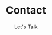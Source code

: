 ---
title: "Contact"
subtitle: "Let's Talk"

contactForm:
  title: "It's all starts with hello.."
  email: "platoltheme@gmail.com"
  mailSubject: "Message form Aver Next.js!"
  successMessage: "Thank you for your message! Please be patient. <br/> I will get back to you shortly."
  errorMessage: "Something went wrong. Please try again."

faq:
  title: "Frequently asked questions"
  subtitle: "Here are the answers to the most common questions."
  qaLists:
    - question: "How much do your services cost?"
      answer: |
        Full-service projects typically range between $2,750 - $15,000. Contact me for pricing on individual services.

    - question: "Do you offer your services separately?"
      answer: |
        Yes. I can provide either just branding, web design or Webflow development services separately to fit around your existing strategy.

    - question: "Can you transfer my Wordpress site over to Next.js?"
      answer: |
        Yes. More and more businesses are realising that Next.js is the future of building on the web, which is why I offer rebuilds of existing Wordpress websites in Next.js website.

    - question: "How can I get support?"
      answer: |
        Full-service projects typically range between $2,750 - $15,000. Contact me for pricing on individual services.

    - question: "Can you help with my existing React/Next.js project?"
      answer: |
        Yes. I offer both consulting and development services for clients with existing Webflow projects.

        Development: $249/day


---